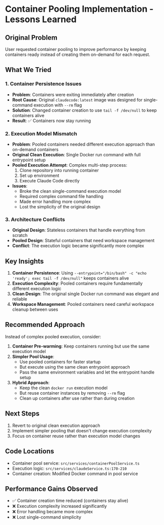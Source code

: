 # Container Pooling Implementation - Lessons Learned

## Original Problem
User requested container pooling to improve performance by keeping containers ready instead of creating them on-demand for each request.

## What We Tried

### 1. Container Persistence Issues
- **Problem**: Containers were exiting immediately after creation
- **Root Cause**: Original `claudecode:latest` image was designed for single-command execution with `--rm` flag
- **Solution**: Changed container creation to use `tail -f /dev/null` to keep containers alive
- **Result**: ✅ Containers now stay running

### 2. Execution Model Mismatch
- **Problem**: Pooled containers needed different execution approach than on-demand containers
- **Original Clean Execution**: Single Docker run command with full entrypoint setup
- **Pooled Execution Attempt**: Complex multi-step process:
  1. Clone repository into running container
  2. Set up environment
  3. Execute Claude Code directly
- **Issues**:
  - Broke the clean single-command execution model
  - Required complex command file handling
  - Made error handling more complex
  - Lost the simplicity of the original design

### 3. Architecture Conflicts
- **Original Design**: Stateless containers that handle everything from scratch
- **Pooled Design**: Stateful containers that need workspace management
- **Conflict**: The execution logic became significantly more complex

## Key Insights

1. **Container Persistence**: Using `--entrypoint="/bin/bash" -c "echo 'ready'; exec tail -f /dev/null"` keeps containers alive
2. **Execution Complexity**: Pooled containers require fundamentally different execution logic
3. **Clean Design**: The original single Docker run command was elegant and reliable
4. **Workspace Management**: Pooled containers need careful workspace cleanup between uses

## Recommended Approach

Instead of complex pooled execution, consider:

1. **Container Pre-warming**: Keep containers running but use the same execution model
2. **Simpler Pool Usage**: 
   - Use pooled containers for faster startup
   - But execute using the same clean entrypoint approach
   - Pass the same environment variables and let the entrypoint handle setup
3. **Hybrid Approach**: 
   - Keep the clean `docker run` execution model
   - But reuse container instances by removing `--rm` flag
   - Clean up containers after use rather than during creation

## Next Steps

1. Revert to original clean execution approach
2. Implement simpler pooling that doesn't change execution complexity
3. Focus on container reuse rather than execution model changes

## Code Locations

- Container pool service: `src/services/containerPoolService.ts`
- Execution logic: `src/services/claudeService.ts:170-210`
- Container creation: Modified Docker command in pool service

## Performance Gains Observed

- ✅ Container creation time reduced (containers stay alive)
- ❌ Execution complexity increased significantly
- ❌ Error handling became more complex
- ❌ Lost single-command simplicity